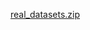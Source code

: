 [real_datasets.zip](https://data.mendeley.com/public-files/datasets/zp9fh6scw9/files/8042b9a4-31a0-40a6-8dfa-4b52e61d96ad/file_downloaded)

